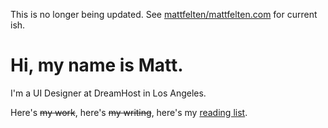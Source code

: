 This is no longer being updated. See [mattfelten/mattfelten.com](https://github.com/mattfelten/mattfelten.com/tree/old/2014) for current ish.

Hi, my name is Matt.
=============
I'm a UI Designer at DreamHost in Los Angeles.

Here's ~~my work~~, here's ~~my writing~~, here's my [reading list](http://readinglist.mattfelten.com).
